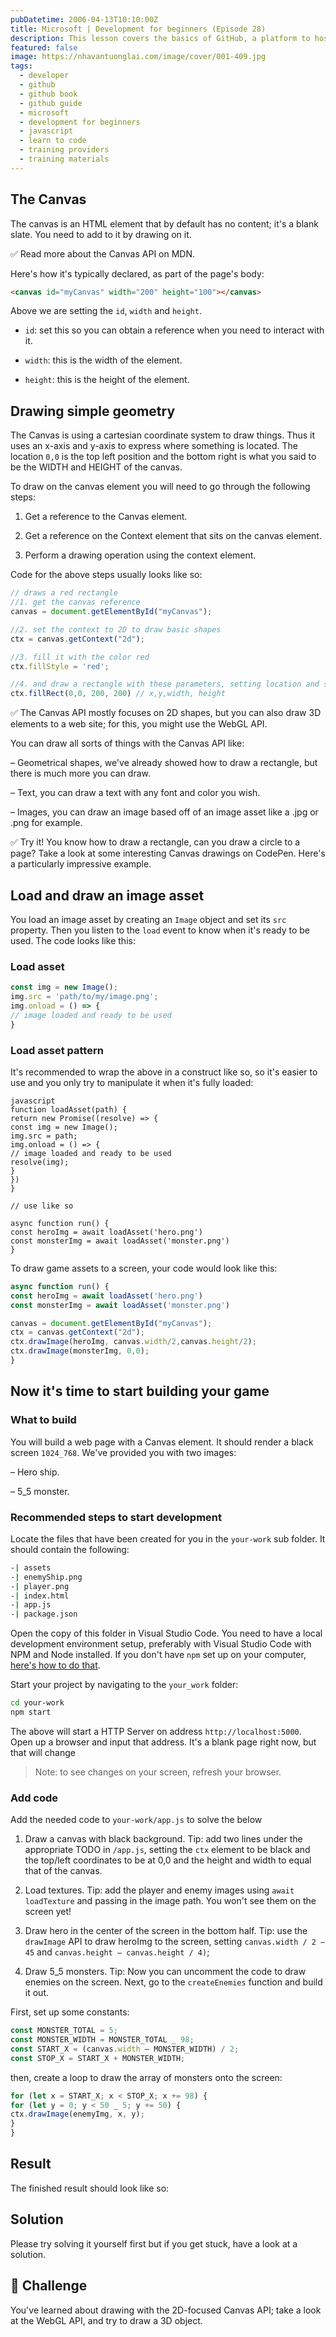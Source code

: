 ```yaml
---
pubDatetime: 2006-04-13T10:10:00Z
title: Microsoft | Development for beginners (Episode 28)
description: This lesson covers the basics of GitHub, a platform to host and manage changes to your code.
featured: false
image: https://nhavantuonglai.com/image/cover/001-409.jpg
tags:
  - developer
  - github
  - github book
  - github guide
  - microsoft
  - development for beginners
  - javascript
  - learn to code
  - training providers
  - training materials
---
```


## The Canvas

The canvas is an HTML element that by default has no content; it's a blank slate. You need to add to it by drawing on it.

✅ Read more about the Canvas API on MDN.

Here's how it's typically declared, as part of the page's body:

```html
<canvas id="myCanvas" width="200" height="100"></canvas>
```

Above we are setting the `id`, `width` and `height`.

  - `id`: set this so you can obtain a reference when you need to interact with it.

  - `width`: this is the width of the element.

  - `height`: this is the height of the element.

## Drawing simple geometry

The Canvas is using a cartesian coordinate system to draw things. Thus it uses an x-axis and y-axis to express where something is located. The location `0,0` is the top left position and the bottom right is what you said to be the WIDTH and HEIGHT of the canvas.

To draw on the canvas element you will need to go through the following steps:

1. Get a reference to the Canvas element.

2. Get a reference on the Context element that sits on the canvas element.

3. Perform a drawing operation using the context element.

Code for the above steps usually looks like so:

```javascript
// draws a red rectangle
//1. get the canvas reference
canvas = document.getElementById("myCanvas");

//2. set the context to 2D to draw basic shapes
ctx = canvas.getContext("2d");

//3. fill it with the color red
ctx.fillStyle = 'red';

//4. and draw a rectangle with these parameters, setting location and size
ctx.fillRect(0,0, 200, 200) // x,y,width, height
```

✅ The Canvas API mostly focuses on 2D shapes, but you can also draw 3D elements to a web site; for this, you might use the WebGL API.

You can draw all sorts of things with the Canvas API like:

– Geometrical shapes, we've already showed how to draw a rectangle, but there is much more you can draw.

– Text, you can draw a text with any font and color you wish.

– Images, you can draw an image based off of an image asset like a .jpg or .png for example.

✅ Try it! You know how to draw a rectangle, can you draw a circle to a page? Take a look at some interesting Canvas drawings on CodePen. Here's a particularly impressive example.

## Load and draw an image asset

You load an image asset by creating an `Image` object and set its `src` property. Then you listen to the `load` event to know when it's ready to be used. The code looks like this:

### Load asset

```javascript
const img = new Image();
img.src = 'path/to/my/image.png';
img.onload = () => {
// image loaded and ready to be used
}
```

### Load asset pattern

It's recommended to wrap the above in a construct like so, so it's easier to use and you only try to manipulate it when it's fully loaded:

```
javascript
function loadAsset(path) {
return new Promise((resolve) => {
const img = new Image();
img.src = path;
img.onload = () => {
// image loaded and ready to be used
resolve(img);
}
})
}

// use like so

async function run() {
const heroImg = await loadAsset('hero.png')
const monsterImg = await loadAsset('monster.png')
}

```

To draw game assets to a screen, your code would look like this:

```javascript
async function run() {
const heroImg = await loadAsset('hero.png')
const monsterImg = await loadAsset('monster.png')

canvas = document.getElementById("myCanvas");
ctx = canvas.getContext("2d");
ctx.drawImage(heroImg, canvas.width/2,canvas.height/2);
ctx.drawImage(monsterImg, 0,0);
}
```

## Now it's time to start building your game

### What to build

You will build a web page with a Canvas element. It should render a black screen `1024_768`. We've provided you with two images:

– Hero ship.

– 5_5 monster.

### Recommended steps to start development

Locate the files that have been created for you in the `your-work` sub folder. It should contain the following:

```bash
-| assets
-| enemyShip.png
-| player.png
-| index.html
-| app.js
-| package.json
```

Open the copy of this folder in Visual Studio Code. You need to have a local development environment setup, preferably with Visual Studio Code with NPM and Node installed. If you don't have `npm` set up on your computer, [here's how to do that](https://www.npmjs.com/get-npm).

Start your project by navigating to the `your_work` folder:

```bash
cd your-work
npm start
```

The above will start a HTTP Server on address `http://localhost:5000`. Open up a browser and input that address. It's a blank page right now, but that will change

> Note: to see changes on your screen, refresh your browser.

### Add code

Add the needed code to `your-work/app.js` to solve the below

1. Draw a canvas with black background. Tip: add two lines under the appropriate TODO in `/app.js`, setting the `ctx` element to be black and the top/left coordinates to be at 0,0 and the height and width to equal that of the canvas.

2. Load textures. Tip: add the player and enemy images using `await loadTexture` and passing in the image path. You won't see them on the screen yet!

3. Draw hero in the center of the screen in the bottom half. Tip: use the `drawImage` API to draw heroImg to the screen, setting  `canvas.width / 2 – 45` and `canvas.height – canvas.height / 4)`;

4. Draw 5_5 monsters. Tip: Now you can uncomment the code to draw enemies on the screen. Next, go to the `createEnemies` function and build it out.

First, set up some constants:

```javascript
const MONSTER_TOTAL = 5;
const MONSTER_WIDTH = MONSTER_TOTAL _ 98;
const START_X = (canvas.width – MONSTER_WIDTH) / 2;
const STOP_X = START_X + MONSTER_WIDTH;
```

then, create a loop to draw the array of monsters onto the screen:

```javascript
for (let x = START_X; x < STOP_X; x += 98) {
for (let y = 0; y < 50 _ 5; y += 50) {
ctx.drawImage(enemyImg, x, y);
}
}
```

## Result

The finished result should look like so:

## Solution

Please try solving it yourself first but if you get stuck, have a look at a solution.

## 🚀 Challenge

You've learned about drawing with the 2D-focused Canvas API; take a look at the WebGL API, and try to draw a 3D object.